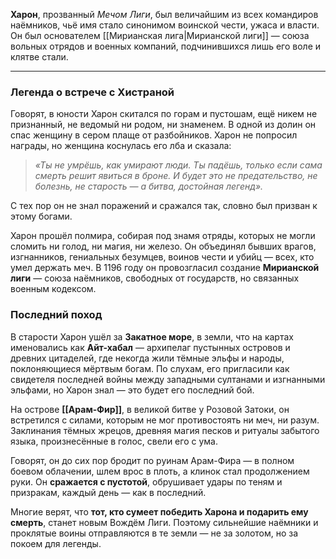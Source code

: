 
**Харон**, прозванный _Мечом Лиги_, был величайшим из всех командиров наёмников, чьё имя стало синонимом воинской чести, ужаса и власти. Он был основателем [[Мирианская лига|Мирианской лиги]] — союза вольных отрядов и военных компаний, подчинившихся лишь его воле и клятве стали.

---

### Легенда о встрече с Хистраной

Говорят, в юности Харон скитался по горам и пустошам, ещё никем не признанный, не ведомый ни родом, ни знаменем. В одной из долин он спас женщину в сером плаще от разбойников. Харон не попросил награды, но женщина коснулась его лба и сказала:

> _«Ты не умрёшь, как умирают люди. Ты падёшь, только если сама смерть решит явиться в броне. И будет это не предательство, не болезнь, не старость — а битва, достойная легенд»._

С тех пор он не знал поражений и сражался так, словно был призван к этому богами.

Харон прошёл полмира, собирая под знамя отряды, которых не могли сломить ни голод, ни магия, ни железо. Он объединял бывших врагов, изгнанников, гениальных безумцев, воинов чести и убийц — всех, кто умел держать меч. В 1196 году он провозгласил создание **Мирианской лиги** — союза наёмников, свободных от государств, но связанных военным кодексом.

### Последний поход

В старости Харон ушёл за **Закатное море**, в земли, что на картах именовались как **Айт-хабал** — архипелаг пустынных островов и древних цитаделей, где некогда жили тёмные эльфы и народы, поклоняющиеся мёртвым богам. По слухам, его пригласили как свидетеля последней войны между западными султанами и изгнанными эльфами, но Харон знал — это будет его последний бой.

На острове **[[Арам-Фир]]**, в великой битве у Розовой Затоки, он встретился с силами, которым не мог противостоять ни меч, ни разум. Заклинания тёмных жрецов, древняя магия песков и ритуалы забытого языка, произнесённые в голос, свели его с ума.

Говорят, он до сих пор бродит по руинам Арам-Фира — в полном боевом облачении, шлем врос в плоть, а клинок стал продолжением руки. Он **сражается с пустотой**, обрушивает удары по теням и призракам, каждый день — как в последний. 

Многие верят, что **тот, кто сумеет победить Харона и подарить ему смерть**, станет новым Вождём Лиги. Поэтому сильнейшие наёмники и проклятые воины отправляются в те земли — не за золотом, но за покоем для легенды.

